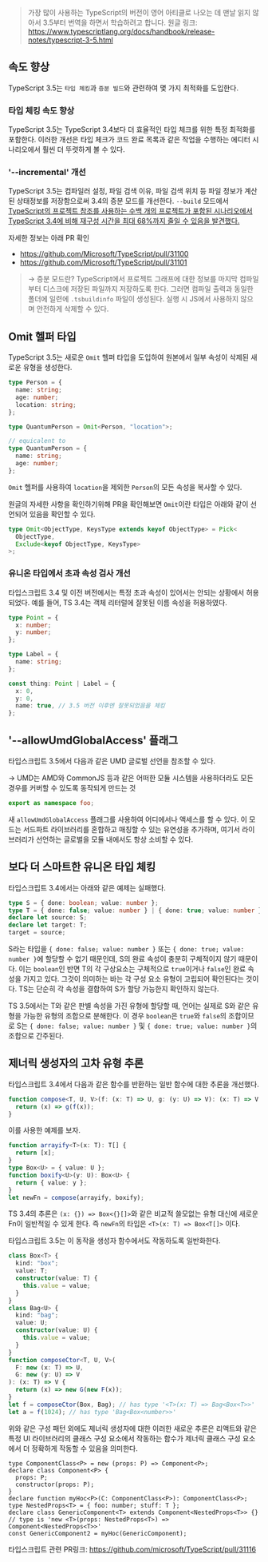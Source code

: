 > 가장 많이 사용하는 TypeScript의 버전이 영어 아티클로 나오는 데 맨날 읽지 않아서 3.5부터 번역을 하면서 학습하려고 합니다.
> 원글 링크: https://www.typescriptlang.org/docs/handbook/release-notes/typescript-3-5.html

## 속도 향상

TypeScript 3.5는 `타입 체킹`과 `증분 빌드`와 관련하여 몇 가지 최적화를 도입한다.

### 타입 체킹 속도 향상

TypeScript 3.5는 TypeScript 3.4보다 더 효율적인 타입 체크를 위한 특정 최적화를 포함한다. 이러한 개선은 타입 체크가 코드 완료 목록과 같은 작업을 수행하는 에디터 시나리오에서 훨씬 더 뚜렷하게 볼 수 있다.

### '--incremental' 개선

TypeScript 3.5는 컴파일러 설정, 파일 검색 이유, 파일 검색 위치 등 파일 정보가 계산된 상태정보를 저장함으로써 3.4의 증분 모드를 개선한다. `--build` 모드에서 [TypeScript의 프로젝트 참조를 사용하는 수백 개의 프로젝트가 포함된 시나리오에서 TypeScript 3.4에 비해 재구성 시간을 최대 68%까지 줄일 수 있음을 발견했다.](https://github.com/Microsoft/TypeScript/pull/31101)

자세한 정보는 아래 PR 확인

- https://github.com/Microsoft/TypeScript/pull/31100
- https://github.com/Microsoft/TypeScript/pull/31101

> → 증분 모드란?
> TypeScript에서 프로젝트 그래프에 대한 정보를 마지막 컴파일부터 디스크에 저장된 파일까지 저장하도록 한다. 그러면 컴파일 출력과 동일한 폴더에 일련에 `.tsbuildinfo` 파일이 생성된다. 실행 시 JS에서 사용하지 않으며 안전하게 삭제할 수 있다.

## Omit 헬퍼 타입

TypeScript 3.5는 새로운 `Omit` 헬퍼 타입을 도입하여 원본에서 일부 속성이 삭제된 새로운 유형을 생성한다.

```ts
type Person = {
  name: string;
  age: number;
  location: string;
};

type QuantumPerson = Omit<Person, "location">;

// equicalent to
type QuantumPerson = {
  name: string;
  age: number;
};
```

`Omit` 헬퍼를 사용하여 `location`을 제외한 `Person`의 모든 속성을 복사할 수 있다.

원글의 자세한 사항을 확인하기위해 PR을 확인해보면 `Omit`이란 타입은 아래와 같이 선언되어 있음을 확인할 수 있다.

```ts
type Omit<ObjectType, KeysType extends keyof ObjectType> = Pick<
  ObjectType,
  Exclude<keyof ObjectType, KeysType>
>;
```

### 유니온 타입에서 초과 속성 검사 개선

타입스크립트 3.4 및 이전 버전에서는 특정 초과 속성이 있어서는 안되는 상황에서 허용되었다. 예를 들어, TS 3.4는 객체 리터럴에 잘못된 이름 속성을 허용하였다.

```ts
type Point = {
  x: number;
  y: number;
};

type Label = {
  name: string;
};

const thing: Point | Label = {
  x: 0,
  y: 0,
  name: true, // 3.5 버전 이후엔 잘못되었음을 체킹
};
```

## '--allowUmdGlobalAccess' 플래그

타입스크립트 3.5에서 다음과 같은 UMD 글로벌 선언을 참조할 수 있다.

→ UMD는 AMD와 CommonJS 등과 같은 어떠한 모듈 시스템을 사용하더라도 모든 경우를 커버할 수 있도록 동작되게 만드는 것

```ts
export as namespace foo;
```

새 `allowUmdGlobalAccess` 플래그를 사용하여 어디에서나 액세스를 할 수 있다. 이 모드는 서드파트 라이브러리를 혼합하고 매칭할 수 있는 유연성을 추가하며, 여기서 라이브러리가 선언하는 글로벌을 모듈 내에서도 항상 소비할 수 있다.

## 보다 더 스마트한 유니온 타입 체킹

타입스크립트 3.4에서는 아래와 같은 예제는 실패했다.

```ts
type S = { done: boolean; value: number };
type T = { done: false; value: number } | { done: true; value: number };
declare let source: S;
declare let target: T;
target = source;
```

S라는 타입을 `{ done: false; value: number }` 또는 `{ done: true; value: number }`에 할당할 수 없기 때문인데, S의 완료 속성이 충분히 구체적이지 않기 때문이다. 이는 `boolean`인 반면 T의 각 구상요소는 구체적으로 `true`이거나 `false`인 완료 속성을 가지고 있다. 그것이 의미하는 바는 각 구성 요소 유형이 고립되어 확인된다는 것이다. TS는 단순히 각 속성을 결합하여 S가 할당 가능한지 확인하지 않는다.

TS 3.5에서는 T와 같은 판별 속성을 가진 유형에 할당할 때, 언어는 실제로 S와 같은 유형을 가능한 유형의 조합으로 분해한다. 이 경우 `boolean`은 `true`와 `false`의 조합이므로 S는 `{ done: false; value: number }` 및 `{ done: true; value: number }`의 조합으로 간주된다.

## 제너릭 생성자의 고차 유형 추론

타입스크립트 3.4에서 다음과 같은 함수를 반환하는 일반 함수에 대한 추론을 개선했다.

```ts
function compose<T, U, V>(f: (x: T) => U, g: (y: U) => V): (x: T) => V {
  return (x) => g(f(x));
}
```

이를 사용한 예제를 보자.

```ts
function arrayify<T>(x: T): T[] {
  return [x];
}
type Box<U> = { value: U };
function boxify<U>(y: U): Box<U> {
  return { value: y };
}
let newFn = compose(arrayify, boxify);
```

TS 3.4의 추론은 `(x: {}) => Box<{}[]>`와 같은 비교적 쓸모없는 유형 대신에 새로운 Fn이 일반적일 수 있게 한다. 즉 `newFn`의 타입은 `<T>(x: T) => Box<T[]>` 이다.

타입스크립트 3.5는 이 동작을 생성자 함수에서도 작동하도록 일반화한다.

```ts
class Box<T> {
  kind: "box";
  value: T;
  constructor(value: T) {
    this.value = value;
  }
}
class Bag<U> {
  kind: "bag";
  value: U;
  constructor(value: U) {
    this.value = value;
  }
}
function composeCtor<T, U, V>(
  F: new (x: T) => U,
  G: new (y: U) => V
): (x: T) => V {
  return (x) => new G(new F(x));
}
let f = composeCtor(Box, Bag); // has type '<T>(x: T) => Bag<Box<T>>'
let a = f(1024); // has type 'Bag<Box<number>>'
```

위와 같은 구성 패턴 외에도 제너릭 생성자에 대한 이러한 새로운 추론은 리액트와 같은 특정 UI 라이브러리의 클래스 구성 요소에서 작동하는 함수가 제너릭 클래스 구성 요소에서 더 정확하게 작동할 수 있음을 의미한다.

```tsx
type ComponentClass<P> = new (props: P) => Component<P>;
declare class Component<P> {
  props: P;
  constructor(props: P);
}
declare function myHoc<P>(C: ComponentClass<P>): ComponentClass<P>;
type NestedProps<T> = { foo: number; stuff: T };
declare class GenericComponent<T> extends Component<NestedProps<T>> {}
// type is 'new <T>(props: NestedProps<T>) => Component<NestedProps<T>>'
const GenericComponent2 = myHoc(GenericComponent);
```

타입스크립트 관련 PR링크: https://github.com/microsoft/TypeScript/pull/31116
